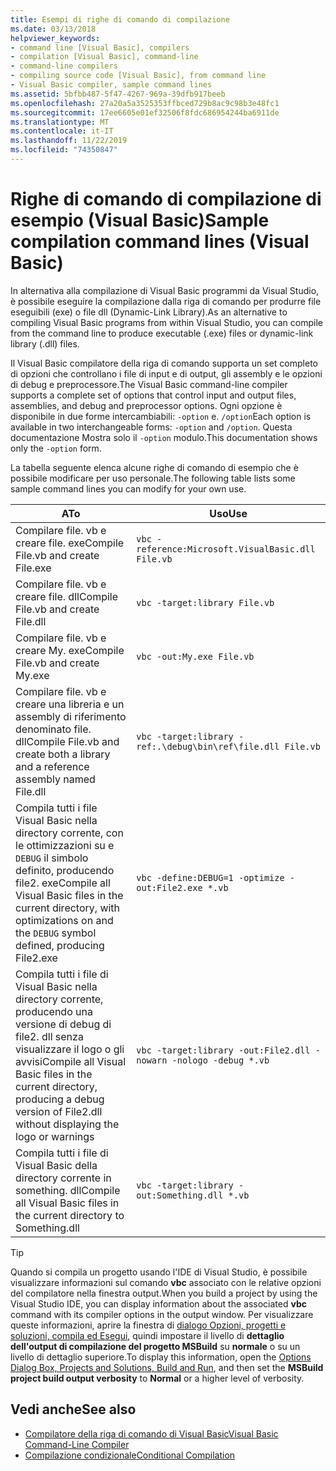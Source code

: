 ```yaml
---
title: Esempi di righe di comando di compilazione
ms.date: 03/13/2018
helpviewer_keywords:
- command line [Visual Basic], compilers
- compilation [Visual Basic], command-line
- command-line compilers
- compiling source code [Visual Basic], from command line
- Visual Basic compiler, sample command lines
ms.assetid: 5bfbb487-5f47-4267-969a-39dfb917beeb
ms.openlocfilehash: 27a20a5a3525353ffbced729b8ac9c98b3e48fc1
ms.sourcegitcommit: 17ee6605e01ef32506f8fdc686954244ba6911de
ms.translationtype: MT
ms.contentlocale: it-IT
ms.lasthandoff: 11/22/2019
ms.locfileid: "74350847"
---
```

# <a name="sample-compilation-command-lines-visual-basic"></a><span data-ttu-id="89cc0-102">Righe di comando di compilazione di esempio (Visual Basic)</span><span class="sxs-lookup"><span data-stu-id="89cc0-102">Sample compilation command lines (Visual Basic)</span></span>

<span data-ttu-id="89cc0-103">In alternativa alla compilazione di Visual Basic programmi da Visual Studio, è possibile eseguire la compilazione dalla riga di comando per produrre file eseguibili (exe) o file dll (Dynamic-Link Library).</span><span class="sxs-lookup"><span data-stu-id="89cc0-103">As an alternative to compiling Visual Basic programs from within Visual Studio, you can compile from the command line to produce executable (.exe) files or dynamic-link library (.dll) files.</span></span>

<span data-ttu-id="89cc0-104">Il Visual Basic compilatore della riga di comando supporta un set completo di opzioni che controllano i file di input e di output, gli assembly e le opzioni di debug e preprocessore.</span><span class="sxs-lookup"><span data-stu-id="89cc0-104">The Visual Basic command-line compiler supports a complete set of options that control input and output files, assemblies, and debug and preprocessor options.</span></span> <span data-ttu-id="89cc0-105">Ogni opzione è disponibile in due forme intercambiabili: `-option` e. `/option`</span><span class="sxs-lookup"><span data-stu-id="89cc0-105">Each option is available in two interchangeable forms: `-option` and `/option`.</span></span> <span data-ttu-id="89cc0-106">Questa documentazione Mostra solo il `-option` modulo.</span><span class="sxs-lookup"><span data-stu-id="89cc0-106">This documentation shows only the `-option` form.</span></span>

<span data-ttu-id="89cc0-107">La tabella seguente elenca alcune righe di comando di esempio che è possibile modificare per uso personale.</span><span class="sxs-lookup"><span data-stu-id="89cc0-107">The following table lists some sample command lines you can modify for your own use.</span></span>

|<span data-ttu-id="89cc0-108">A</span><span class="sxs-lookup"><span data-stu-id="89cc0-108">To</span></span>|<span data-ttu-id="89cc0-109">Uso</span><span class="sxs-lookup"><span data-stu-id="89cc0-109">Use</span></span>|
|--------|---------|
|<span data-ttu-id="89cc0-110">Compilare file. vb e creare file. exe</span><span class="sxs-lookup"><span data-stu-id="89cc0-110">Compile File.vb and create File.exe</span></span>|`vbc -reference:Microsoft.VisualBasic.dll File.vb`|
|<span data-ttu-id="89cc0-111">Compilare file. vb e creare file. dll</span><span class="sxs-lookup"><span data-stu-id="89cc0-111">Compile File.vb and create File.dll</span></span>|`vbc -target:library File.vb`|
|<span data-ttu-id="89cc0-112">Compilare file. vb e creare My. exe</span><span class="sxs-lookup"><span data-stu-id="89cc0-112">Compile File.vb and create My.exe</span></span>|`vbc -out:My.exe File.vb`|
|<span data-ttu-id="89cc0-113">Compilare file. vb e creare una libreria e un assembly di riferimento denominato file. dll</span><span class="sxs-lookup"><span data-stu-id="89cc0-113">Compile File.vb and create both a library and a reference assembly named File.dll</span></span>|`vbc -target:library -ref:.\debug\bin\ref\file.dll File.vb`|
|<span data-ttu-id="89cc0-114">Compila tutti i file Visual Basic nella directory corrente, con le ottimizzazioni su e `DEBUG` il simbolo definito, producendo file2. exe</span><span class="sxs-lookup"><span data-stu-id="89cc0-114">Compile all Visual Basic files in the current directory, with optimizations on and the `DEBUG` symbol defined, producing File2.exe</span></span>|`vbc -define:DEBUG=1 -optimize -out:File2.exe *.vb`|
|<span data-ttu-id="89cc0-115">Compila tutti i file di Visual Basic nella directory corrente, producendo una versione di debug di file2. dll senza visualizzare il logo o gli avvisi</span><span class="sxs-lookup"><span data-stu-id="89cc0-115">Compile all Visual Basic files in the current directory, producing a debug version of File2.dll without displaying the logo or warnings</span></span>|`vbc -target:library -out:File2.dll -nowarn -nologo -debug *.vb`|
|<span data-ttu-id="89cc0-116">Compila tutti i file di Visual Basic della directory corrente in something. dll</span><span class="sxs-lookup"><span data-stu-id="89cc0-116">Compile all Visual Basic files in the current directory to Something.dll</span></span>|`vbc -target:library -out:Something.dll *.vb`|

> [!TIP]
> <span data-ttu-id="89cc0-117">Quando si compila un progetto usando l'IDE di Visual Studio, è possibile visualizzare informazioni sul comando **vbc** associato con le relative opzioni del compilatore nella finestra output.</span><span class="sxs-lookup"><span data-stu-id="89cc0-117">When you build a project by using the Visual Studio IDE, you can display information about the associated **vbc** command with its compiler options in the output window.</span></span> <span data-ttu-id="89cc0-118">Per visualizzare queste informazioni, aprire la finestra di [dialogo Opzioni, progetti e soluzioni, compila ed Esegui](/visualstudio/ide/reference/options-dialog-box-projects-and-solutions-build-and-run), quindi impostare il livello di **dettaglio dell'output di compilazione del progetto MSBuild** su **normale** o su un livello di dettaglio superiore.</span><span class="sxs-lookup"><span data-stu-id="89cc0-118">To display this information, open the [Options Dialog Box,  Projects and Solutions, Build and Run](/visualstudio/ide/reference/options-dialog-box-projects-and-solutions-build-and-run), and then set the **MSBuild project build output verbosity** to **Normal** or a higher level of verbosity.</span></span>

## <a name="see-also"></a><span data-ttu-id="89cc0-119">Vedi anche</span><span class="sxs-lookup"><span data-stu-id="89cc0-119">See also</span></span>

- [<span data-ttu-id="89cc0-120">Compilatore della riga di comando di Visual Basic</span><span class="sxs-lookup"><span data-stu-id="89cc0-120">Visual Basic Command-Line Compiler</span></span>](../../../visual-basic/reference/command-line-compiler/index.md)
- [<span data-ttu-id="89cc0-121">Compilazione condizionale</span><span class="sxs-lookup"><span data-stu-id="89cc0-121">Conditional Compilation</span></span>](../../../visual-basic/programming-guide/program-structure/conditional-compilation.md)
